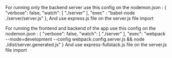 For running only the backend server use this config on the nodemon.json :
{ "verbose": false, "watch": [ "./server" ], "exec" : "babel-node ./server/server.js" }, And use express.js file on the server.js file import

For running the frontend and backend of the app use this config on the nodemon.json :
{ "verbose": false, "watch": [ "./server" ], "exec": "webpack --mode=development --config webpack.config.server.js && node ./dist/server.generated.js" } And use express-fullstack.js file on the server.js file import